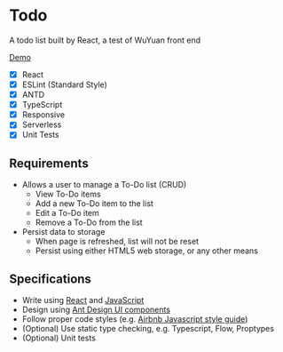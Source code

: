 # Todo

A todo list built by React, a test of WuYuan front end

[Demo](https://todo-list-1256033731.cos-website.ap-chengdu.myqcloud.com)

- [x] React
- [x] ESLint (Standard Style)
- [x] ANTD
- [x] TypeScript
- [x] Responsive
- [x] Serverless
- [x] Unit Tests

## Requirements

- Allows a user to manage a To-Do list (CRUD)
  - View To-Do items
  - Add a new To-Do item to the list
  - Edit a To-Do item
  - Remove a To-Do from the list
- Persist data to storage
  - When page is refreshed, list will not be reset
  - Persist using either HTML5 web storage, or any other means

## Specifications

- Write using [React](https://zh-hans.reactjs.org/docs/getting-started.html) and [JavaScript](https://developer.mozilla.org/zh-CN/docs/Web/JavaScript)
- Design using [Ant Design UI components](https://ant.design/index-cn)
- Follow proper code styles (e.g. [Airbnb Javascript style guide](https://github.com/lin-123/javascript))
- (Optional) Use static type checking, e.g. Typescript, Flow, Proptypes
- (Optional) Unit tests
